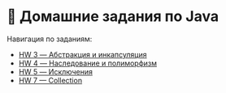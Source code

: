 # 📘 Домашние задания по Java

Навигация по заданиям:

- [HW 3 — Абстракция и инкапсуляция ](src/example/lesson4/README.md)
- [HW 4 — Наследование и полиморфизм](src/example/lesson5/README.md)
- [HW 5 — Исключения](src/example/lesson6/README.md)
- [HW 7 — Collection](src/example/lesson8/README.md)